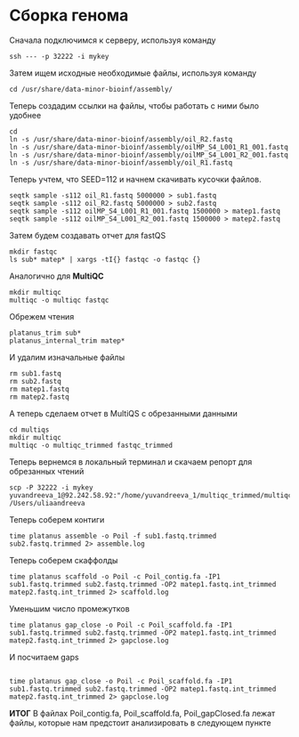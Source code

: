# Сборка генома #
Сначала подключимся к серверу, используя команду
```
ssh --- -p 32222 -i mykey
```
Затем ищем исходные необходимые файлы, используя команду
```
cd /usr/share/data-minor-bioinf/assembly/
```
Теперь создадим ссылки на файлы, чтобы работать с ними было удобнее
```
cd
ln -s /usr/share/data-minor-bioinf/assembly/oil_R2.fastq
ln -s /usr/share/data-minor-bioinf/assembly/oilMP_S4_L001_R1_001.fastq
ln -s /usr/share/data-minor-bioinf/assembly/oilMP_S4_L001_R2_001.fastq
ln -s /usr/share/data-minor-bioinf/assembly/oil_R1.fastq
```
Теперь учтем, что SEED=112 и начнем скачивать кусочки файлов.
```
seqtk sample -s112 oil_R1.fastq 5000000 > sub1.fastq
seqtk sample -s112 oil_R2.fastq 5000000 > sub2.fastq
seqtk sample -s112 oilMP_S4_L001_R1_001.fastq 1500000 > matep1.fastq
seqtk sample -s112 oilMP_S4_L001_R2_001.fastq 1500000 > matep2.fastq
```
Затем будем создавать отчет для fastQS
```
mkdir fastqc
ls sub* matep* | xargs -tI{} fastqc -o fastqc {}
```
Аналогично для **MultiQC**
```
mkdir multiqc
multiqc -o multiqc fastqc
```
Обрежем чтения
```
platanus_trim sub*
platanus_internal_trim matep*
```
И удалим изначальные файлы
```
rm sub1.fastq
rm sub2.fastq
rm matep1.fastq
rm matep2.fastq
```
А теперь сделаем отчет в MultiQS с обрезанными данными

```
cd multiqs
mkdir multiqc
multiqc -o multiqc_trimmed fastqc_trimmed
```
Теперь вернемся в локальный терминал и скачаем репорт для обрезанных чтений

```
scp -P 32222 -i mykey yuvandreeva_1@92.242.58.92:"/home/yuvandreeva_1/multiqc_trimmed/multiqc_report.html" /Users/uliaandreeva
```
Теперь соберем контиги 
```
time platanus assemble -o Poil -f sub1.fastq.trimmed sub2.fastq.trimmed 2> assemble.log
```

Теперь соберем скаффолды

```
time platanus scaffold -o Poil -c Poil_contig.fa -IP1 sub1.fastq.trimmed sub2.fastq.trimmed -OP2 matep1.fastq.int_trimmed matep2.fastq.int_trimmed 2> scaffold.log
```
Уменьшим число промежутков

```
time platanus gap_close -o Poil -c Poil_scaffold.fa -IP1 sub1.fastq.trimmed sub2.fastq.trimmed -OP2 matep1.fastq.int_trimmed matep2.fastq.int_trimmed 2> gapclose.log
```
И посчитаем gaps
```

time platanus gap_close -o Poil -c Poil_scaffold.fa -IP1 sub1.fastq.trimmed sub2.fastq.trimmed -OP2 matep1.fastq.int_trimmed matep2.fastq.int_trimmed 2> gapclose.log
```
**ИТОГ**
В файлах Poil_contig.fa, Poil_scaffold.fa, Poil_gapClosed.fa лежат файлы, которые нам предстоит анализировать в следующем пункте